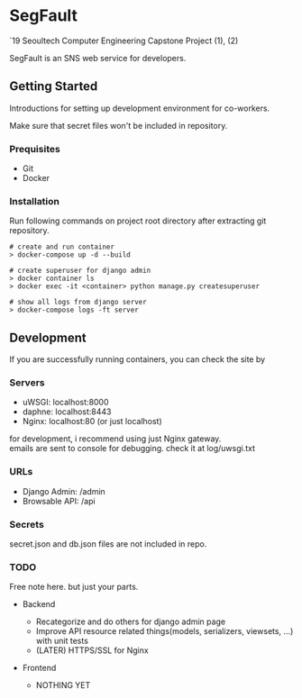 # SegFault
`19 Seoultech Computer Engineering Capstone Project (1), (2)

SegFault is an SNS web service for developers.


## Getting Started
Introductions for setting up development environment for co-workers.

Make sure that secret files won't be included in repository.

### Prequisites
* Git
* Docker

### Installation
Run following commands on project root directory after extracting git repository.
```
# create and run container
> docker-compose up -d --build

# create superuser for django admin
> docker container ls 
> docker exec -it <container> python manage.py createsuperuser

# show all logs from django server
> docker-compose logs -ft server
```

## Development
If you are successfully running containers, you can check the site by

### Servers
* uWSGI: localhost:8000
* daphne: localhost:8443
* Nginx: localhost:80 (or just localhost)

for development, i recommend using just Nginx gateway.<br/>
emails are sent to console for debugging. check it at log/uwsgi.txt

### URLs
* Django Admin: /admin
* Browsable API: /api

### Secrets
secret.json and db.json files are not included in repo.

### TODO
Free note here. but just your parts.

* Backend
  * Recategorize and do others for django admin page
  * Improve API resource related things(models, serializers, viewsets, ...) with unit tests
  * (LATER) HTTPS/SSL for Nginx

* Frontend
  * NOTHING YET
